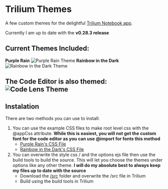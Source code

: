 # Trilium Themes
A few custom themes for the delightful [Trilium Notebook app](https://github.com/zadam/trilium).

Currently I am up to date with the **v0.28.3 release**

Current Themes Included:
------

**Purple Rain**
![Purple Rain Theme](https://i.imgur.com/DMT7xOp.png)
**Rainbow in the Dark**
![Rainbow in the Dark Theme](https://i.imgur.com/ahRW6gh.png)

The Code Editor is also themed:
![Code Lens Theme](https://i.imgur.com/qDyKVnv.png)
-------

## Instalation 
There are two methods you can use to install: 
1. You can use the example CSS files to make root level css with the @appCss attribute. **While this is easiest, you will not get the custom font for the code editor as you can use @import for fonts this method**
   * [Purple Rain's CSS File](https://github.com/Abourass/TriliumThemes/blob/master/examples/css/PurpleRain.css)
   * [Rainbow in the Dark's CSS File](https://github.com/Abourass/TriliumThemes/blob/master/examples/css/RainbowInTheDark.css)
2. You can overwrite the style css / and the options ejs file then use the build tools to build the source. This will let you choose the themes under options like any other theme. **I will do my absolute best to always keep my files up to date with the source**
   * Download the [/src](https://github.com/Abourass/TriliumThemes/tree/master/src) folder and overwrite the /src file in Trilium
   * Build using the build tools in Trilium

